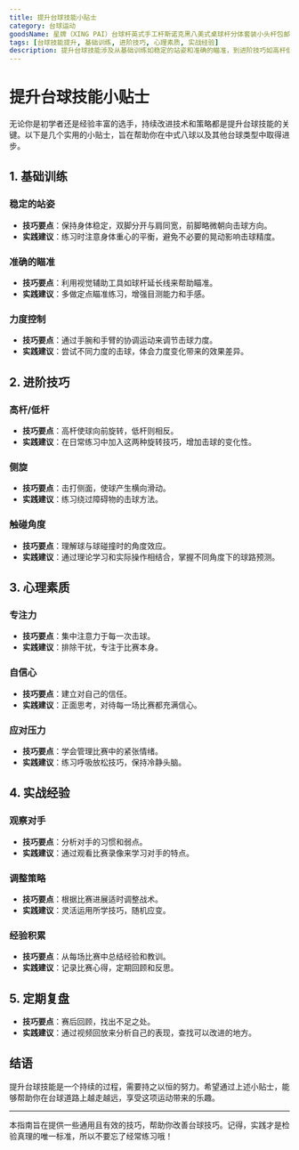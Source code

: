 ```yaml
---
title: 提升台球技能小贴士
category: 台球运动
goodsName: 星牌（XING PAI）台球杆英式手工杆斯诺克黑八美式桌球杆分体套装小头杆包邮 星牌入门级杆袋套装
tags: [台球技能提升, 基础训练, 进阶技巧, 心理素质, 实战经验]
description: 提升台球技能涉及从基础训练如稳定的站姿和准确的瞄准，到进阶技巧如高杆低杆的应用，再到心理素质的培养及实战经验的积累。本文提供了全面的小贴士，包括技术细节、心理调节方法以及如何通过观察对手和调整策略来增强比赛表现，旨在帮助台球爱好者在持续练习中找到乐趣并不断提升自我水平。无论是新手还是有经验的选手，都能从中获得实用的指导和启发。
---
```

# 提升台球技能小贴士

无论你是初学者还是经验丰富的选手，持续改进技术和策略都是提升台球技能的关键。以下是几个实用的小贴士，旨在帮助你在中式八球以及其他台球类型中取得进步。

## 1. 基础训练

### 稳定的站姿

- **技巧要点**：保持身体稳定，双脚分开与肩同宽，前脚略微朝向击球方向。
- **实践建议**：练习时注意身体重心的平衡，避免不必要的晃动影响击球精度。

### 准确的瞄准

- **技巧要点**：利用视觉辅助工具如球杆延长线来帮助瞄准。
- **实践建议**：多做定点瞄准练习，增强目测能力和手感。

### 力度控制

- **技巧要点**：通过手腕和手臂的协调运动来调节击球力度。
- **实践建议**：尝试不同力度的击球，体会力度变化带来的效果差异。

## 2. 进阶技巧

### 高杆/低杆

- **技巧要点**：高杆使球向前旋转，低杆则相反。
- **实践建议**：在日常练习中加入这两种旋转技巧，增加击球的变化性。

### 侧旋

- **技巧要点**：击打侧面，使球产生横向滑动。
- **实践建议**：练习绕过障碍物的击球方法。

### 触碰角度

- **技巧要点**：理解球与球碰撞时的角度效应。
- **实践建议**：通过理论学习和实际操作相结合，掌握不同角度下的球路预测。

## 3. 心理素质

### 专注力

- **技巧要点**：集中注意力于每一次击球。
- **实践建议**：排除干扰，专注于比赛本身。

### 自信心

- **技巧要点**：建立对自己的信任。
- **实践建议**：正面思考，对待每一场比赛都充满信心。

### 应对压力

- **技巧要点**：学会管理比赛中的紧张情绪。
- **实践建议**：练习呼吸放松技巧，保持冷静头脑。

## 4. 实战经验

### 观察对手

- **技巧要点**：分析对手的习惯和弱点。
- **实践建议**：通过观看比赛录像来学习对手的特点。

### 调整策略

- **技巧要点**：根据比赛进展适时调整战术。
- **实践建议**：灵活运用所学技巧，随机应变。

### 经验积累

- **技巧要点**：从每场比赛中总结经验和教训。
- **实践建议**：记录比赛心得，定期回顾和反思。

## 5. 定期复盘

- **技巧要点**：赛后回顾，找出不足之处。
- **实践建议**：通过视频回放来分析自己的表现，查找可以改进的地方。

## 结语

提升台球技能是一个持续的过程，需要持之以恒的努力。希望通过上述小贴士，能够帮助你在台球道路上越走越远，享受这项运动带来的乐趣。

---

本指南旨在提供一些通用且有效的技巧，帮助你改善台球技巧。记得，实践才是检验真理的唯一标准，所以不要忘了经常练习哦！
